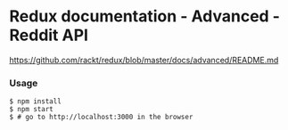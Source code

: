 # Redux documentation - Advanced - Reddit API

https://github.com/rackt/redux/blob/master/docs/advanced/README.md

### Usage

    $ npm install
    $ npm start
    $ # go to http://localhost:3000 in the browser
